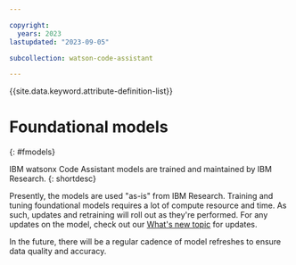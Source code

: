 ```yaml
---

copyright:
  years: 2023
lastupdated: "2023-09-05"

subcollection: watson-code-assistant

---
```


{{site.data.keyword.attribute-definition-list}}


# Foundational models
{: #fmodels}

IBM watsonx Code Assistant models are trained and maintained by IBM Research.
{: shortdesc}

Presently, the models are used "as-is" from IBM Research. Training and tuning foundational models requires a lot of compute resource and time. As such, updates and retraining will roll out as they're performed. For any updates on the model, check out our [What's new topic](../about/release-notes.md) for updates.

In the future, there will be a regular cadence of model refreshes to ensure data quality and accuracy.

